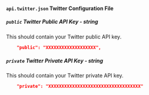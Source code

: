 #### `api.twitter.json` Twitter Configuration File
##### `public` Twitter Public API Key *- string*
This should contain your Twitter public API key.
```json
	"public": "XXXXXXXXXXXXXXXXXXX",
```
##### `private` Twitter Private API Key *- string*
This should contain your Twitter private API key.
```json
	"private": "XXXXXXXXXXXXXXXXXXXXXXXXXXXXXXXXXXX"
```
